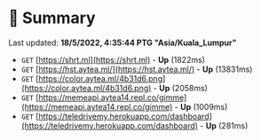 # 📖 Summary
Last updated: **18/5/2022, 4:35:44 PTG "Asia/Kuala_Lumpur"**

- `GET` [https://shrt.ml](https://shrt.ml) - **Up** (1822ms)
- `GET` [https://hst.aytea.ml/](https://hst.aytea.ml/) - **Up** (13831ms)
- `GET` [https://color.aytea.ml/4b31d6.png](https://color.aytea.ml/4b31d6.png) - **Up** (2058ms)
- `GET` [https://memeapi.aytea14.repl.co/gimme](https://memeapi.aytea14.repl.co/gimme) - **Up** (1009ms)
- `GET` [https://teledrivemy.herokuapp.com/dashboard](https://teledrivemy.herokuapp.com/dashboard) - **Up** (281ms)
